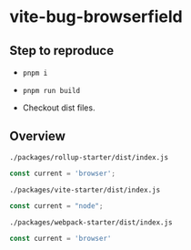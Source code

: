 # vite-bug-browserfield

## Step to reproduce

- `pnpm i`

- `pnpm run build`

- Checkout dist files.


## Overview

`./packages/rollup-starter/dist/index.js`

```ts
const current = 'browser';
```

`./packages/vite-starter/dist/index.js`

```ts
const current = "node";
```

`./packages/webpack-starter/dist/index.js`

```ts
const current = 'browser'
```
